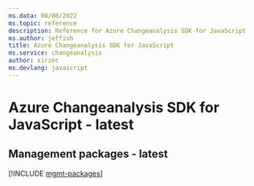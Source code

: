 ```yaml
---
ms.data: 08/08/2022
ms.topic: reference
description: Reference for Azure Changeanalysis SDK for JavaScript
ms.author: jeffish
title: Azure Changeanalysis SDK for JavaScript
ms.service: changeanalysis
author: xirzec
ms.devlang: javascript
---
```

# Azure Changeanalysis SDK for JavaScript - latest

## Management packages - latest
[!INCLUDE [mgmt-packages](changeanalysis-mgmt-index.md)]
